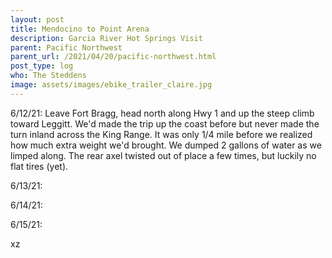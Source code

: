 ```yaml
---
layout: post
title: Mendocino to Point Arena
description: Garcia River Hot Springs Visit
parent: Pacific Northwest
parent_url: /2021/04/20/pacific-northwest.html
post_type: log
who: The Steddens
image: assets/images/ebike_trailer_claire.jpg
---
```


6/12/21: Leave Fort Bragg, head north along Hwy 1 and up the steep climb toward Leggitt. We'd made the trip up the coast before but never made the turn inland across the King Range. It was only 1/4 mile before we realized how much extra weight we'd brought. We dumped 2 gallons of water as we limped along. The rear axel twisted out of place a few times, but luckily no flat tires (yet).

6/13/21:


6/14/21:

6/15/21:

xz